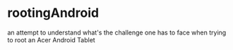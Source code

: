 # rootingAndroid
an attempt to understand what's the challenge one has to face when trying to root an Acer Android Tablet
